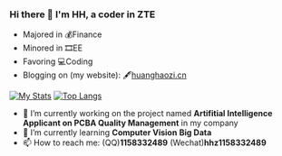 ### Hi there 👋  I'm HH, a coder in ZTE
- Majored in 💰Finance 
- Minored in 🎞EE
- Favoring 💻Coding
- Blogging on (my website): 🖋[huanghaozi.cn](https://huanghaozi.cn)

[![My Stats](https://github-readme-stats.vercel.app/api?username=huanghaozi&show_icons=true)](https://github.com/huanghaozi)
[![Top Langs](https://github-readme-stats.vercel.app/api/top-langs/?username=huanghaozi&layout=compact)](https://github.com/huanghaozi)

- 🔭 I’m currently working on the project named **Artifitial Intelligence Applicant on PCBA Quality Management** in my company
- 🌱 I’m currently learning **Computer Vision**  **Big Data**
- 📫 How to reach me: (QQ)**1158332489**  (Wechat)**hhz1158332489**


